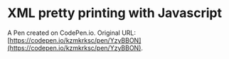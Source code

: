 # XML pretty printing with Javascript

A Pen created on CodePen.io. Original URL: [https://codepen.io/kzmkrksc/pen/YzyBBON](https://codepen.io/kzmkrksc/pen/YzyBBON).


